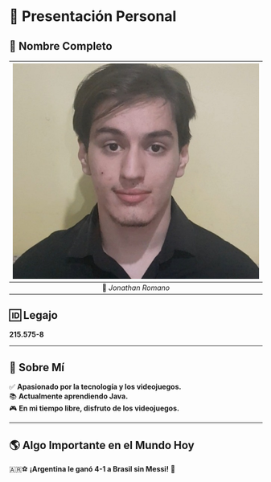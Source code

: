 # 🎯 Presentación Personal  

## 👤 Nombre Completo  
| ![Foto de Jonathan](https://github.com/pdepman/2025-tp0-presentacion-Jonathan-Romano/blob/main/Assets/foto.jpg) |
|:--:|
| 📸 *Jonathan Romano* |
## 🆔 Legajo  
**215.575-8**  

---

## 📝 Sobre Mí  
✅ **Apasionado por la tecnología y los videojuegos.**  
📚 **Actualmente aprendiendo Java.**  
🎮 **En mi tiempo libre, disfruto de los videojuegos.**  

---

## 🌎 Algo Importante en el Mundo Hoy  
🇦🇷⚽ **¡Argentina le ganó 4-1 a Brasil sin Messi!** 🎉  

